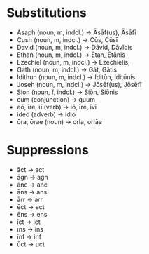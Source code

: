 # Substitutions
- Asaph (noun, m, indcl.) -> Āsāf(us), Āsāfī
- Cush (noun, m, indcl.) -> Cūs, Cūsī
- David (noun, m, indcl.) -> Dāvid, Dāvīdis
- Ethan (noun, m, indcl.) -> Ētan, Ētānis
- Ezechiel (noun, m, indcl.) -> Ezēchiēlis,
- Gath (noun, m, indcl.)  -> Gāt, Gātis
- Idithun (noun, m, indcl.) -> Iditūn, Iditūnis
- Joseh (noun, m, indcl.) -> Jōsēf(us), Jōsēfī
- Sion (noun, f, indcl.) -> Siōn, Siōnis
- cum (conjunction) -> quum
- eō, īre, iī (verb) -> iō, īre, īvī
- ideō (adverb) -> idiō
- ōra, ōrae (noun) -> orla, orlāe

# Suppressions
- āct -> act
- āgn -> agn
- ānc -> anc
- āns -> ans
- ārr -> arr
- ēct -> ect
- ēns -> ens
- īct -> ict
- īns -> ins
- īnf -> inf
- ūct -> uct
